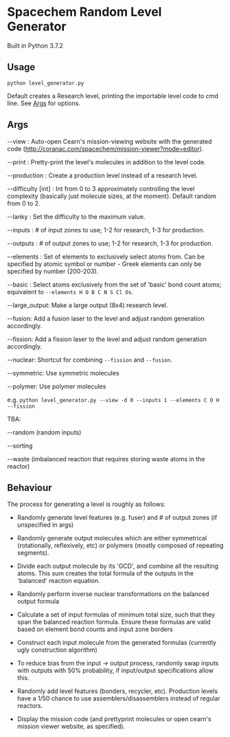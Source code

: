 # Spacechem Random Level Generator

Built in Python 3.7.2

## Usage

`python level_generator.py`

Default creates a Research level, printing the importable level code to cmd line. See [Args](#args) for options.

## Args

--view : Auto-open Cearn's mission-viewing website with the generated code
         (http://coranac.com/spacechem/mission-viewer?mode=editor).

--print : Pretty-print the level's molecules in addition to the level code.

--production : Create a production level instead of a research level.

--difficulty [int] : Int from 0 to 3 approximately controlling the level complexity
                     (basically just molecule sizes, at the moment).
                     Default random from 0 to 2.

--lanky : Set the difficulty to the maximum value.

--inputs : # of input zones to use; 1-2 for research, 1-3 for production.

--outputs : # of output zones to use; 1-2 for research, 1-3 for production.

--elements : Set of elements to exclusively select atoms from. Can be specified by atomic symbol or
             number - Greek elements can only be specified by number (200-203).

--basic : Select atoms exclusively from the set of 'basic' bond count atoms;
          equivalent to `--elements H O B C N S Cl Os`.

--large_output: Make a large output (8x4) research level.

--fusion: Add a fusion laser to the level and adjust random generation accordingly.

--fission: Add a fission laser to the level and adjust random generation accordingly.

--nuclear: Shortcut for combining `--fission` and `--fusion`.

--symmetric: Use symmetric molecules

--polymer: Use polymer molecules

e.g. `python level_generator.py --view -d 0 --inputs 1 --elements C O H --fission`

TBA:

 --random (random inputs)

 --sorting

 --waste (imbalanced reaction that requires storing waste atoms in the reactor)

## Behaviour

The process for generating a level is roughly as follows:

* Randomly generate level features (e.g. fuser) and # of output zones (if unspecified in args)

* Randomly generate output molecules which are either symmetrical (rotationally, reflexively, etc)
  or polymers (mostly composed of repeating segments).

* Divide each output molecule by its 'GCD', and combine all the resulting atoms. This sum creates
  the total formula of the outputs in the 'balanced' reaction equation.

* Randomly perform inverse nuclear transformations on the balanced output formula

* Calculate a set of input formulas of minimum total size, such that they span the balanced reaction
  formula. Ensure these formulas are valid based on element bond counts and input zone borders

* Construct each input molecule from the generated formulas (currently ugly construction algorithm)

* To reduce bias from the input -> output process, randomly swap inputs with outputs with 50%
  probability, if input/output specifications allow this.

* Randomly add level features (bonders, recycler, etc).
  Production levels have a 1/50 chance to use assemblers/disassemblers instead of regular reactors.

* Display the mission code (and prettyprint molecules or open cearn's mission viewer website, as specified).
